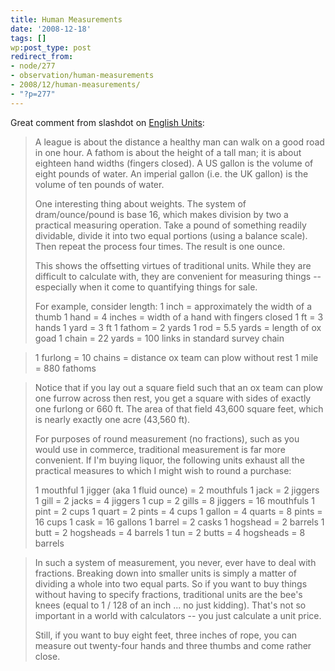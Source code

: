```yaml
---
title: Human Measurements
date: '2008-12-18'
tags: []
wp:post_type: post
redirect_from:
- node/277
- observation/human-measurements
- 2008/12/human-measurements/
- "?p=277"
---
```


Great comment from slashdot on [English Units](http://tech.slashdot.org/comments.pl?sid=1066141&cid=26159359):

>
>
> A league is about the distance a healthy man can walk on a good road in one hour. A fathom is about the height of a tall man; it is about eighteen hand widths (fingers closed). A US gallon is the volume of eight pounds of water. An imperial gallon (i.e. the UK gallon) is the volume of ten pounds of water.
>
> One interesting thing about weights. The system of dram/ounce/pound is base 16, which makes division by two a practical measuring operation. Take a pound of something readily dividable, divide it into two equal portions (using a balance scale). Then repeat the process four times. The result is one ounce.
>
> This shows the offsetting virtues of traditional units. While they are difficult to calculate with, they are convenient for measuring things -- especially when it come to quantifying things for sale.
>
> For example, consider length:
1 inch = approximately the width of a thumb
1 hand = 4 inches = width of a hand with fingers closed
1 ft = 3 hands
1 yard = 3 ft
1 fathom = 2 yards
1 rod = 5.5 yards = length of ox goad
1 chain = 22 yards = 100 links in standard survey chain

> 1 furlong = 10 chains = distance ox team can plow without rest
1 mile = 880 fathoms

>
>
> Notice that if you lay out a square field such that an ox team can plow one furrow across then rest, you get a square with sides of exactly one furlong or 660 ft. The area of that field 43,600 square feet, which is nearly exactly one acre (43,560 ft).
>
> For purposes of round measurement (no fractions), such as you would use in commerce, traditional measurement is far more convenient. If I'm buying liquor, the following units exhaust all the practical measures to which I might wish to round a purchase:
>
> 1 mouthful
1 jigger (aka 1 fluid ounce) = 2 mouthfuls
1 jack = 2 jiggers
1 gill = 2 jacks = 4 jiggers
1 cup = 2 gills = 8 jiggers = 16 mouthfuls
1 pint = 2 cups
1 quart = 2 pints = 4 cups
1 gallon = 4 quarts = 8 pints = 16 cups
1 cask = 16 gallons
1 barrel = 2 casks
1 hogshead = 2 barrels
1 butt = 2 hogsheads = 4 barrels
1 tun = 2 butts = 4 hogsheads = 8 barrels

> In such a system of measurement, you never, ever have to deal with fractions. Breaking down into smaller units is simply a matter of dividing a whole into two equal parts. So if you want to buy things without having to specify fractions, traditional units are the bee's knees (equal to 1 / 128 of an inch ... no just kidding). That's not so important in a world with calculators -- you just calculate a unit price.
>
> Still, if you want to buy eight feet, three inches of rope, you can measure out twenty-four hands and three thumbs and come rather close.

